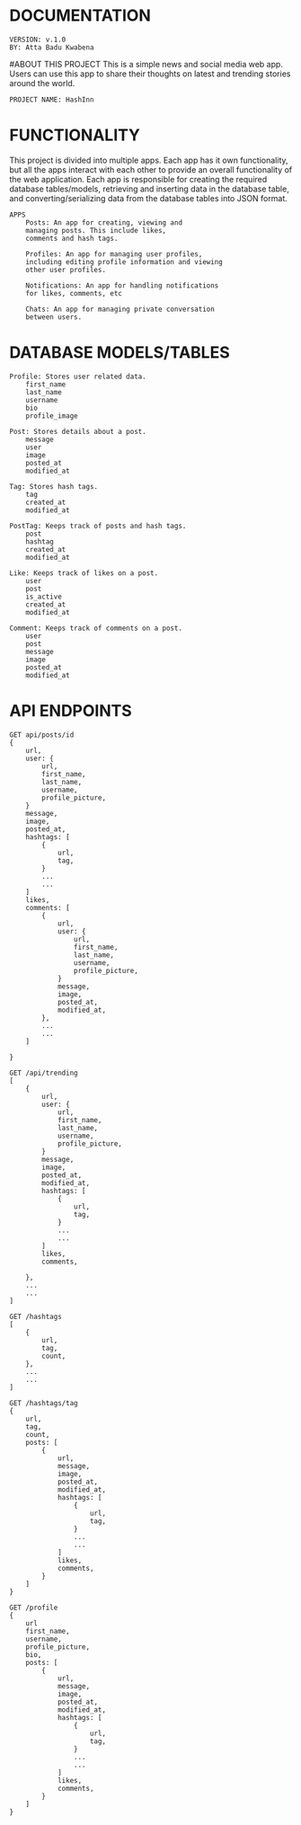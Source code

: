 # DOCUMENTATION

	VERSION: v.1.0
	BY: Atta Badu Kwabena
	
#ABOUT THIS PROJECT
This is a simple news and social media web app. 
Users can use this app to share their thoughts
on latest and trending stories around the world.

	PROJECT NAME: HashInn
		
# FUNCTIONALITY
This project is divided into multiple apps. 
Each app has it own functionality, 
but all the apps interact with each other 
to provide an overall functionality of the 
web application. Each app is responsible 
for creating the required database tables/models, 
retrieving and inserting data in the database table, 
and converting/serializing data from the database tables
into JSON format.
	
	APPS
		Posts: An app for creating, viewing and 
		managing posts. This include likes, 
		comments and hash tags.
		
		Profiles: An app for managing user profiles, 
		including editing profile information and viewing 
		other user profiles.
		
		Notifications: An app for handling notifications 
		for likes, comments, etc
		
		Chats: An app for managing private conversation 
		between users.

# DATABASE MODELS/TABLES

	Profile: Stores user related data.
		first_name
		last_name
		username
		bio
		profile_image

	Post: Stores details about a post.
		message
		user
		image
		posted_at
		modified_at

	Tag: Stores hash tags.
		tag
		created_at
		modified_at

	PostTag: Keeps track of posts and hash tags.
		post
		hashtag
		created_at
		modified_at

	Like: Keeps track of likes on a post.
		user
		post
		is_active
		created_at
		modified_at

	Comment: Keeps track of comments on a post.
		user
		post
		message
		image
		posted_at
		modified_at

# API ENDPOINTS

	GET api/posts/id
	{
		url,
		user: {
			url,
			first_name,
			last_name,
			username,
			profile_picture,
		}
		message,
		image,
		posted_at,
		hashtags: [
			{
				url,
				tag, 
			}
			...
			...
		]
		likes,
		comments: [
			{
				url,
				user: {
					url,
					first_name,
					last_name,
					username,
					profile_picture,
				}
				message,
				image,
				posted_at,
				modified_at,
			},
			...
			...
		]
			
	}

	GET /api/trending
	[
		{
			url,
			user: {
				url,
				first_name,
				last_name,
				username,
				profile_picture,
			}
			message,
			image,
			posted_at,
			modified_at,
			hashtags: [
				{
					url,
					tag, 
				}
				...
				...
			]
			likes,
			comments,
			
		},
		...
		...
	]

	GET /hashtags
	[
		{
			url,
			tag,
			count,
		},
		...
		...
	]
	
	GET /hashtags/tag
	{
		url,
		tag,
		count,
		posts: [
			{
				url,	
				message,
				image,
				posted_at,
				modified_at,
				hashtags: [
					{
						url,
						tag, 
					}
					...
					...
				]
				likes,
				comments,
			}
		]
	}

	GET /profile 
	{
		url
		first_name,
		username,
		profile_picture,
		bio,
		posts: [
			{
				url,	
				message,
				image,
				posted_at,
				modified_at,
				hashtags: [
					{
						url,
						tag, 
					}
					...
					...
				]
				likes,
				comments,
			}
		]
	}
